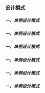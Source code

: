 ### 设计模式

##### 一、单例设计模式
##### 一、单例设计模式
##### 一、单例设计模式
##### 一、单例设计模式
##### 一、单例设计模式
##### 一、单例设计模式
